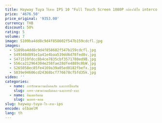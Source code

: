 ```yaml
---
title: Hayway Tuya ไร้สาย IPS 10 "Full Touch Screen 1080P กล้องวิดีโอ intercom ชุด Mobile Detection ID Access Control ปลดล็อค
price: '4676.50'
price_original: '9353.00'
currency: THB
discount: 50%
rating: 5
volume: 7
image: S109ba4dd8c9d4f858602f547b159cdcfl.jpg
images:
  - S109ba4dd8c9d4f858602f547b159cdcfl.jpg
  - S49348d891e1a41e4baa539dd6d78fed8v.jpg
  - S471519fdcc8b4ce7835cbf3571780ed9B.jpg
  - S56ca212964304e258fae28dfe4889c0bW.jpg
  - S265058ec85fe4169a39a05ed0182fbefx.jpg
  - S039e94606cd24368bcf776678cf5fd35k.jpg
video: ''
categories:
  - name: การรักษาความปลอดภัย และการป้องกัน
    slug: การร-กษาความปลอดภ-และการป-องก
  - name: อินเตอร์คอม
    slug: นเตอร-คอม
slug: hayway-tuya-ไร-สาย-ips
encode: olbaelM
lang: th
---
```

  